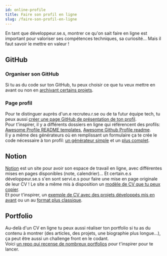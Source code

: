 ```yaml
---
id: online-profile
title: Faire son profil en ligne
slug: /faire-son-profil-en-ligne
---
```


En tant que développeur.se.s, montrer ce qu'on sait faire en ligne est important pour valoriser ses compétences techniques, sa curiosité... Mais il faut savoir le mettre en valeur !

## GitHub

### Organiser son GitHub
Si tu as du code sur ton GitHub, tu peux choisir ce que tu veux mettre en avant ou non en [archivant certains projets](https://docs.github.com/en/github/creating-cloning-and-archiving-repositories/archiving-repositories).

### Page profil
Pour te distinguer auprès d'un.e recruteu.r.se ou de ta futur équipe tech, tu peux aussi [créer une page GitHub de présentation de ton profil](https://docs.github.com/en/github/setting-up-and-managing-your-github-profile/managing-your-profile-readme).<br/>
Pour t'inspirer, il y a différents dossiers en ligne qui référencent des profils: [Awesome Profile README templates](https://github.com/kautukkundan/Awesome-Profile-README-templates), [Awesome Github Profile readme](https://github.com/abhisheknaiidu/awesome-github-profile-readme).<br/>
Il y a même des générateurs où en remplissant un formulaire ça te crée le code nécessaire à ton profil: [un générateur simple](https://arturssmirnovs.github.io/github-profile-readme-generator/) et un [plus complet](https://rahuldkjain.github.io/gh-profile-readme-generator/).

## Notion
[Notion](https://www.notion.so/) est un site pour avoir son espace de travail en ligne, avec différentes mises en pages disponibles (note, calendrier)... Et certain.e.s développeur.se.s s'en sont servi.e.s pour faire une mise en page originale de leur CV ! Le site a même mis à disposition un [modèle de CV que tu peux copier](https://notionpages.com/624/resume/).<br/>
Et pour t'inspirer, un [exemple de CV avec des projets développés mis en avant](https://www.notion.so/Resum-0a53261741084e368a62cc94f44b7469) ou un au [format plus classique](https://www.notion.so/Anabella-Spinelli-a42a2aaf9a434729b442165ff531d2d8).

## Portfolio
Au-delà d'un CV en ligne tu peux aussi réaliser ton portfolio si tu as du contenu à montrer (des articles, des projets, une biographie plus longue...), ça peut être aussi un challenge front en le codant.<br/>
Voici [un repo qui recense de nombreux portfolios](https://github.com/emmabostian/developer-portfolios) pour t'inspirer pour te lancer.
